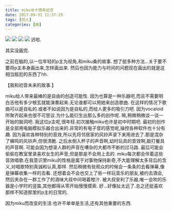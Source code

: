 ```yaml
---
title: miku与十周年纪念
date: 2017-09-31 11:37:25
tags: [同人]
categories: [画]
---
```

<a data-fancybox="gallery" href="P057_1.jpg"><img src="P057_1.jpg"></a>
<a data-fancybox="gallery" href="P057_2.jpg"><img src="P057_2.jpg"></a>
<a data-fancybox="gallery" href="P057_3.jpg"><img src="P057_3.jpg"></a>
<a data-fancybox="gallery" href="P057_4.jpg"><img src="P057_4.jpg"></a>
迟啦.







其实没画完.

之前在脑的,以一位年轻的p主为视角,和miku桑的故事.
想了挺多种方法…关于要不要将p主本身画出来,怎样画出来.
然后也因为能力与时间的问题现在画出的就是这相当尴尬的东西了hh.

【我和初音未来的故事.】

miku给人带来最棒的是自由的创造可能性.
因为也算是一种乐器吧,而且不需要明白吉他有多少根玄就能演奏起来.无论谁都可以用她来创造歌曲.
在这样的情况下歌曲可以是自私的.或者不如说因为是自私的,而给人更多的吸引力吧.
因为vocaloid所聚齐起来也很不可思议.为什么能衍生出那么多的创作呢.
嘛,稍微稍微谈一谈一开始的脑洞吧.
我这位p主呢,很年轻.初次接触miku也许是初中时期吧.
最初的创作是全部用电脑模拟乐器合出来的.非常的有电子音的感觉呢,操控各种软件也十分有趣.
因为喜欢各种特别的音效,所以先将邻居家的风铃声录下来用进去了.那是混杂了蝉鸣的风铃声,但很清脆.
之后水倒入杯子的声音啊,幼时玩具的音效啊,敲打餐具的声音啊.
可能会因为想录人群的声音在嘈杂的大都市不断的过马路.
最后可能会偷偷在教室里录喜欢女生的声音,但是那是不会用上去的.
miku每次都会伴着这些音效唱歌.在我意识里miku的性格是属于对事物保持新奇,不大能理解太多背后的含义,对唱歌特别真诚和认真,那样.
然后稍微有些观众的时候会一条条的去看弹幕,像是弹幕收集一样的去看.
还想着会不会也交上了些一样玩音乐的朋友,被约去酒会,然后夹杂在一群工作了的酒味大叔中间喝着橙汁.
被大叔安利了乐器,唯一会吹的乐器是小学时的竖笛,其他都得从零开始慢慢摸索.
好…好像扯太远了.总之还挺喜欢那样不知道那里的p主的日常的.

因为miku而改变的生活.也许不单单是生活,还有其他重要的东西.
